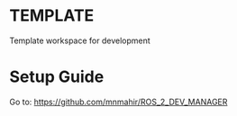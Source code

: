 # TEMPLATE
Template workspace for development

# Setup Guide
Go to: https://github.com/mnmahir/ROS_2_DEV_MANAGER
